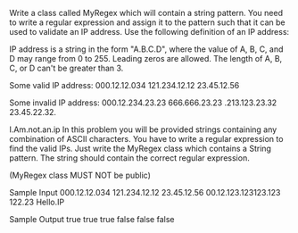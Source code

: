 Write a class called MyRegex which will contain a string pattern. You need to write a regular expression and assign it to the pattern such that it can be used to validate an IP address. Use the following definition of an IP address:

IP address is a string in the form "A.B.C.D", where the value of A, B, C, and D may range from 0 to 255. Leading zeros are allowed. The length of A, B, C, or D can't be greater than 3.

Some valid IP address:
000.12.12.034
121.234.12.12
23.45.12.56

Some invalid IP address:
000.12.234.23.23
666.666.23.23
.213.123.23.32
23.45.22.32.

I.Am.not.an.ip
In this problem you will be provided strings containing any combination of ASCII characters. You have to write a regular expression to find the valid IPs.
Just write the MyRegex class which contains a String pattern. The string should contain the correct regular expression.

(MyRegex class MUST NOT be public)

Sample Input
000.12.12.034
121.234.12.12
23.45.12.56
00.12.123.123123.123
122.23
Hello.IP

Sample Output
true
true
true
false
false
false
